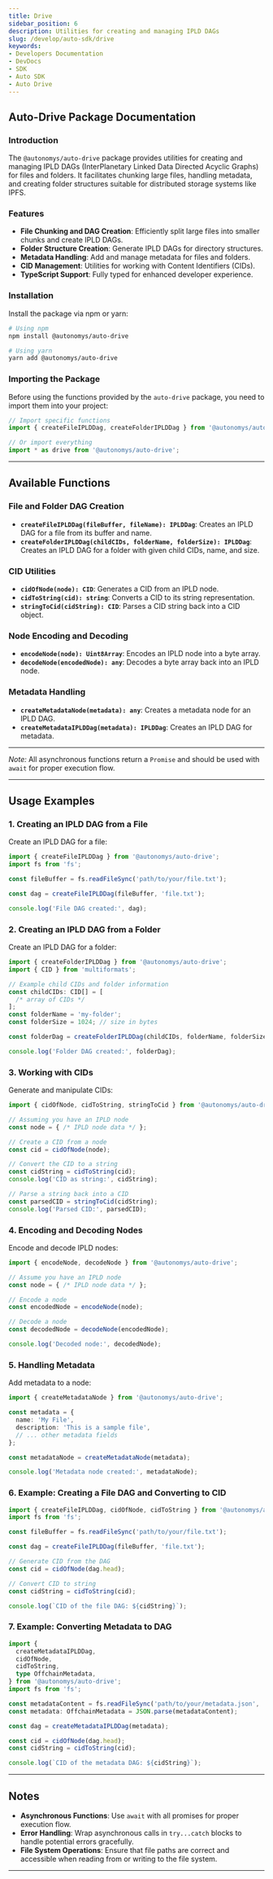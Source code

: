 ```yaml
---
title: Drive
sidebar_position: 6
description: Utilities for creating and managing IPLD DAGs
slug: /develop/auto-sdk/drive
keywords:
- Developers Documentation
- DevDocs
- SDK
- Auto SDK
- Auto Drive
---
```


## Auto-Drive Package Documentation

### Introduction

The `@autonomys/auto-drive` package provides utilities for creating and managing IPLD DAGs (InterPlanetary Linked Data Directed Acyclic Graphs) for files and folders. It facilitates chunking large files, handling metadata, and creating folder structures suitable for distributed storage systems like IPFS.

### Features

- **File Chunking and DAG Creation**: Efficiently split large files into smaller chunks and create IPLD DAGs.
- **Folder Structure Creation**: Generate IPLD DAGs for directory structures.
- **Metadata Handling**: Add and manage metadata for files and folders.
- **CID Management**: Utilities for working with Content Identifiers (CIDs).
- **TypeScript Support**: Fully typed for enhanced developer experience.

### Installation

Install the package via npm or yarn:

```bash
# Using npm
npm install @autonomys/auto-drive

# Using yarn
yarn add @autonomys/auto-drive
```

### Importing the Package

Before using the functions provided by the `auto-drive` package, you need to import them into your project:

```typescript
// Import specific functions
import { createFileIPLDDag, createFolderIPLDDag } from '@autonomys/auto-drive';

// Or import everything
import * as drive from '@autonomys/auto-drive';
```

---

## Available Functions

### File and Folder DAG Creation

- **`createFileIPLDDag(fileBuffer, fileName): IPLDDag`**: Creates an IPLD DAG for a file from its buffer and name.
- **`createFolderIPLDDag(childCIDs, folderName, folderSize): IPLDDag`**: Creates an IPLD DAG for a folder with given child CIDs, name, and size.

### CID Utilities

- **`cidOfNode(node): CID`**: Generates a CID from an IPLD node.
- **`cidToString(cid): string`**: Converts a CID to its string representation.
- **`stringToCid(cidString): CID`**: Parses a CID string back into a CID object.

### Node Encoding and Decoding

- **`encodeNode(node): Uint8Array`**: Encodes an IPLD node into a byte array.
- **`decodeNode(encodedNode): any`**: Decodes a byte array back into an IPLD node.

### Metadata Handling

- **`createMetadataNode(metadata): any`**: Creates a metadata node for an IPLD DAG.
- **`createMetadataIPLDDag(metadata): IPLDDag`**: Creates an IPLD DAG for metadata.

---

*Note:* All asynchronous functions return a `Promise` and should be used with `await` for proper execution flow.

---

## Usage Examples

### 1. Creating an IPLD DAG from a File

Create an IPLD DAG for a file:

```typescript
import { createFileIPLDDag } from '@autonomys/auto-drive';
import fs from 'fs';

const fileBuffer = fs.readFileSync('path/to/your/file.txt');

const dag = createFileIPLDDag(fileBuffer, 'file.txt');

console.log('File DAG created:', dag);
```

### 2. Creating an IPLD DAG from a Folder

Create an IPLD DAG for a folder:

```typescript
import { createFolderIPLDDag } from '@autonomys/auto-drive';
import { CID } from 'multiformats';

// Example child CIDs and folder information
const childCIDs: CID[] = [
  /* array of CIDs */
];
const folderName = 'my-folder';
const folderSize = 1024; // size in bytes

const folderDag = createFolderIPLDDag(childCIDs, folderName, folderSize);

console.log('Folder DAG created:', folderDag);
```

### 3. Working with CIDs

Generate and manipulate CIDs:

```typescript
import { cidOfNode, cidToString, stringToCid } from '@autonomys/auto-drive';

// Assuming you have an IPLD node
const node = { /* IPLD node data */ };

// Create a CID from a node
const cid = cidOfNode(node);

// Convert the CID to a string
const cidString = cidToString(cid);
console.log('CID as string:', cidString);

// Parse a string back into a CID
const parsedCID = stringToCid(cidString);
console.log('Parsed CID:', parsedCID);
```

### 4. Encoding and Decoding Nodes

Encode and decode IPLD nodes:

```typescript
import { encodeNode, decodeNode } from '@autonomys/auto-drive';

// Assume you have an IPLD node
const node = { /* IPLD node data */ };

// Encode a node
const encodedNode = encodeNode(node);

// Decode a node
const decodedNode = decodeNode(encodedNode);

console.log('Decoded node:', decodedNode);
```

### 5. Handling Metadata

Add metadata to a node:

```typescript
import { createMetadataNode } from '@autonomys/auto-drive';

const metadata = {
  name: 'My File',
  description: 'This is a sample file',
  // ... other metadata fields
};

const metadataNode = createMetadataNode(metadata);

console.log('Metadata node created:', metadataNode);
```

### 6. Example: Creating a File DAG and Converting to CID

```typescript
import { createFileIPLDDag, cidOfNode, cidToString } from '@autonomys/auto-drive';
import fs from 'fs';

const fileBuffer = fs.readFileSync('path/to/your/file.txt');

const dag = createFileIPLDDag(fileBuffer, 'file.txt');

// Generate CID from the DAG
const cid = cidOfNode(dag.head);

// Convert CID to string
const cidString = cidToString(cid);

console.log(`CID of the file DAG: ${cidString}`);
```

### 7. Example: Converting Metadata to DAG

```typescript
import {
  createMetadataIPLDDag,
  cidOfNode,
  cidToString,
  type OffchainMetadata,
} from '@autonomys/auto-drive';
import fs from 'fs';

const metadataContent = fs.readFileSync('path/to/your/metadata.json', 'utf-8');
const metadata: OffchainMetadata = JSON.parse(metadataContent);

const dag = createMetadataIPLDDag(metadata);

const cid = cidOfNode(dag.head);
const cidString = cidToString(cid);

console.log(`CID of the metadata DAG: ${cidString}`);
```

---

## Notes

- **Asynchronous Functions**: Use `await` with all promises for proper execution flow.
- **Error Handling**: Wrap asynchronous calls in `try...catch` blocks to handle potential errors gracefully.
- **File System Operations**: Ensure that file paths are correct and accessible when reading from or writing to the file system.

---
